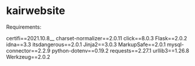 # kairwebsite



Requirements:

certifi==2021.10.8__
charset-normalizer==2.0.11
click==8.0.3
Flask==2.0.2
idna==3.3
itsdangerous==2.0.1
Jinja2==3.0.3
MarkupSafe==2.0.1
mysql-connector==2.2.9
python-dotenv==0.19.2
requests==2.27.1
urllib3==1.26.8
Werkzeug==2.0.2
